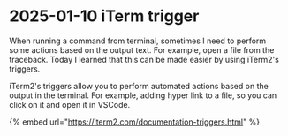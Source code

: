 # 2025-01-10 iTerm trigger

When running a command from terminal, sometimes I need to perform some actions based on the output text. For example, open a file from the traceback. Today I learned that this can be made easier by using iTerm2's triggers.

iTerm2's triggers allow you to perform automated actions based on the output in the terminal. For example, adding hyper link to a file, so you can click on it and open it in VSCode.

{% embed url="https://iterm2.com/documentation-triggers.html" %}

